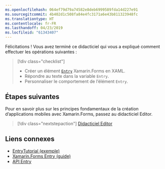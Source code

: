 ```yaml
---
ms.openlocfilehash: 064ef79d79a74582e8deb6999589fda14d227e91
ms.sourcegitcommit: 4b402d1c508fa84e4fc3171a6e43b811323948fc
ms.translationtype: HT
ms.contentlocale: fr-FR
ms.lasthandoff: 04/23/2019
ms.locfileid: "61343407"
---
```

Félicitations ! Vous avez terminé ce didacticiel qui vous a expliqué comment effectuer les opérations suivantes :

> [!div class="checklist"]
> - Créer un élément [`Entry`](xref:Xamarin.Forms.Entry) Xamarin.Forms en XAML.
> - Répondre au texte dans la variable `Entry`.
> - Personnaliser le comportement de l’élément `Entry`.

## <a name="next-steps"></a>Étapes suivantes

Pour en savoir plus sur les principes fondamentaux de la création d’applications mobiles avec Xamarin.Forms, passez au didacticiel Editor.

> [!div class="nextstepaction"]
> [Didacticiel Editor](~/get-started/tutorials/editor/index.yml)

## <a name="related-links"></a>Liens connexes

- [EntryTutorial (exemple)](https://developer.xamarin.com/samples/xamarin-forms/GetStarted/Tutorials/EntryTutorial)
- [Xamarin.Forms Entry (guide)](~/xamarin-forms/user-interface/text/entry.md)
- [API Entry](xref:Xamarin.Forms.Entry)

